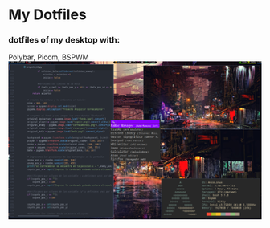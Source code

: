 # My Dotfiles
### dotfiles of my desktop with:
Polybar, Picom, BSPWM
![alt text](https://github.com/MartinMadrid08/dotfiles/blob/main/Screenshot.png)

